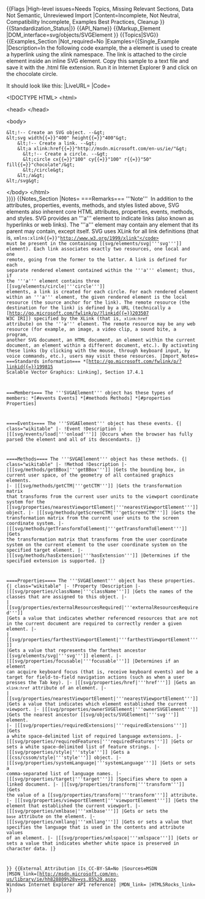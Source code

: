 {{Flags
|High-level issues=Needs Topics, Missing Relevant Sections, Data Not Semantic, Unreviewed Import
|Content=Incomplete, Not Neutral, Compatibility Incomplete, Examples Best Practices, Cleanup
}}
{{Standardization_Status|}}
{{API_Name}}
{{Markup_Element
|DOM_interface=svg/objects/SVGElement
}}
{{Topics|SVG}}
{{Examples_Section
|Not_required=No
|Examples={{Single_Example
|Description=In the following code example, the a element is used to create a hyperlink using the xlink namespace. The link is attached to the circle element inside an inline SVG element.
Copy this sample to a text file and save it with the .html file extension. Run it in Internet Explorer 9 and click on the chocolate circle.

It should look like this:
|LiveURL=
|Code=

&lt;!DOCTYPE HTML&gt;
&lt;html&gt;
	
  &lt;head&gt;
  &lt;/head&gt;
	
  &lt;body&gt;
	
    &lt;!-- Create an SVG object. --&gt;
    &lt;svg width{{=}}"400" height{{=}}"400"&gt;
        &lt;!-- Create a link. --&gt;
        &lt;a xlink:href{{=}}"http://msdn.microsoft.com/en-us/ie/"&gt;
          &lt;!-- Create a circle. --&gt;
          &lt;circle cx{{=}}"100" cy{{=}}"100" r{{=}}"50" fill{{=}}"chocolate"/&gt;
          &lt;/circle&gt;										
        &lt;/a&gt;
    &lt;/svg&gt;
		
  &lt;/body&gt;
&lt;/html&gt;	
}}}}
{{Notes_Section
|Notes=
===Remarks===
'''Note'''  In addition to the attributes, properties, events, methods, and styles listed above, SVG elements also inherent core HTML attributes, properties, events, methods, and styles.
SVG provides an '''a''' element to indicate links (also known as hyperlinks or web links). The '''a''' element may contain any element that its parent may contain, except itself.
SVG uses XLink for all link definitions (that is, <code>xmlns:xlink{{=}}"http://www.w3.org/1999/xlink"</code> must be present in the containing [[svg/elements/svg|'''svg''']] element). Each link associates exactly two resources, one local and one remote, going from the former to the latter.
A link is defined for each separate rendered element contained within the '''a''' element; thus, if the '''a''' element contains three [[svg/elements/circle|'''circle''']] elements, a link is created for each circle. For each rendered element within an '''a''' element, the given rendered element is the local resource (the source anchor for the link).
The remote resource (the destination for the link) is defined by a URL (technically a [http://go.microsoft.com/fwlink/p/?linkid{{=}}203507 W3C IRI]) specified by the XLink (that is, <code>xlink:href</code> attribute) on the '''a''' element. The remote resource may be any web resource (for example, an image, a video clip, a sound bite, a program, another SVG document, an HTML document, an element within the current document, an element within a different document, etc.). By activating these links (by clicking with the mouse, through keyboard input, by voice commands, etc.), users may visit these resources.
|Import_Notes=
===Standards information===
*[http://go.microsoft.com/fwlink/p/?linkid{{=}}199815 Scalable Vector Graphics: Linking], Section 17.4.1


===Members===
The '''SVGAElement''' object has these types of members:
*[#events Events]
*[#methods Methods]
*[#properties Properties]


====Events====
The '''SVGAElement''' object has these events.
{| class="wikitable"
|-
!Event
!Description
|-
|[[svg/events/load|'''onload''']]
|Occurs  when the browser has fully parsed the element and all of its descendants.
|}
 

====Methods====
The '''SVGAElement''' object has these methods.
{| class="wikitable"
|-
!Method
!Description
|-
|[[svg/methods/getBBox|'''getBBox''']]
|Gets the bounding box, in current user space, of the geometry of all contained graphics elements.
|-
|[[svg/methods/getCTM|'''getCTM''']]
|Gets  the transformation matrix  that transforms from  the current user units to the viewport coordinate system for the [[svg/properties/nearestViewportElement|'''nearestViewportElement''']] object.
|-
|[[svg/methods/getScreenCTM|'''getScreenCTM''']]
|Gets  the transformation matrix from the current user units to the screen coordinate system.
|-
|[[svg/methods/getTransformToElement|'''getTransformToElement''']]
|Gets  the transformation matrix  that transforms from the user coordinate system on the current element to the user coordinate system on the  specified  target element.
|-
|[[svg/methods/hasExtension|'''hasExtension''']]
|Determines if the specified extension  is supported.
|}
 

====Properties====
The '''SVGAElement''' object has these properties.
{| class="wikitable"
|-
!Property
!Description
|-
|[[svg/properties/className|'''className''']]
|Gets  the names of the classes  that are assigned to this object.
|-
|[[svg/properties/externalResourcesRequired|'''externalResourcesRequired''']]
|Gets a value that indicates whether referenced resources that are not in the current document are required to correctly render a given element.
|-
|[[svg/properties/farthestViewportElement|'''farthestViewportElement''']]
|Gets  a value that represents the farthest ancestor [[svg/elements/svg|'''svg''']] element.
|-
|[[svg/properties/focusable|'''focusable''']]
|Determines if an element can acquire keyboard focus (that is, receive keyboard events) and be a target for field-to-field navigation actions (such as when  a user presses  the Tab key).
|-
|[[svg/properties/href|'''href''']]
|Gets an <code>xlink:href</code> attribute of an element.
|-
|[[svg/properties/nearestViewportElement|'''nearestViewportElement''']]
|Gets  a value that indicates which element established the current viewport.
|-
|[[svg/properties/ownerSVGElement|'''ownerSVGElement''']]
|Gets the nearest ancestor [[svg/objects/SVGElement|'''svg''']] element.
|-
|[[svg/properties/requiredExtensions|'''requiredExtensions''']]
|Gets a white space-delimited list of required language extensions.
|-
|[[svg/properties/requiredFeatures|'''requiredFeatures''']]
|Gets or sets a white space-delimited list of feature strings.
|-
|[[svg/properties/style|'''style''']]
|Gets a [[css/cssom/style|'''style''']] object.
|-
|[[svg/properties/systemLanguage|'''systemLanguage''']]
|Gets or sets a comma-separated list of language names.
|-
|[[svg/properties/target|'''target''']]
|Specifies where to open a linked document.
|-
|[[svg/properties/transform|'''transform''']]
|Gets the value of a [[svg/properties/transform|'''transform''']] attribute.
|-
|[[svg/properties/viewportElement|'''viewportElement''']]
|Gets the element that established the current viewport.
|-
|[[svg/properties/xmlbase|'''xmlbase''']]
|Gets or sets the <code>base</code> attribute on the element.
|-
|[[svg/properties/xmllang|'''xmllang''']]
|Gets or sets a value that specifies the language that is used in the contents and attribute values of an element.
|-
|[[svg/properties/xmlspace|'''xmlspace''']]
|Gets or sets a value that indicates whether white space is preserved in character data.
|}
 

}}
{{External_Attribution
|Is_CC-BY-SA=No
|Sources=MSDN
|MSDN_link=[http://msdn.microsoft.com/en-us/library/ie/hh828809%28v=vs.85%29.aspx Windows Internet Explorer API reference]
|MDN_link=
|HTML5Rocks_link=
}}